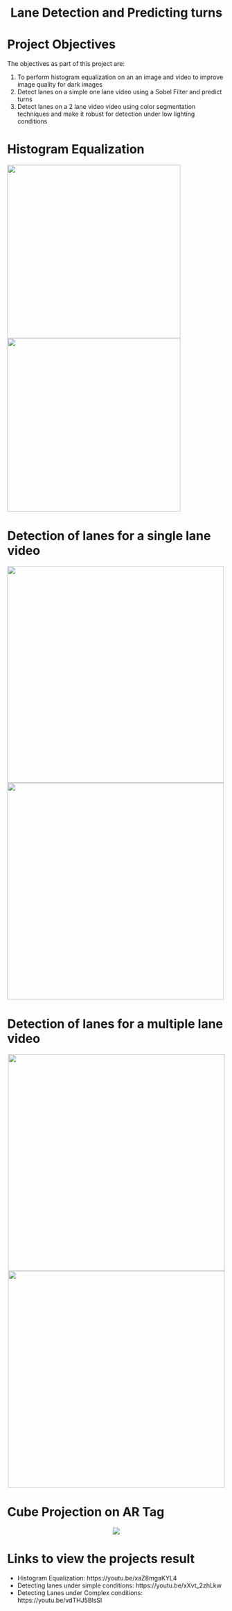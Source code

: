 <div align="center">
<h1>Lane Detection and Predicting turns</h1>
</div>

<h1>Project Objectives</h1>
The objectives as part of this project are:
<ol>
<li>To perform histogram equalization on an an image and video to improve image quality for dark images</li>
<li>Detect lanes on a simple one lane video using a Sobel Filter and predict turns</li>
<li>Detect lanes on a 2 lane video video using color segmentation techniques and make it robust for detection under low lighting conditions</li>
</ol>
  
<h1>Histogram Equalization</h1>
<p float="left">
<img src="https://github.com/jayesh68/Lane-Detection-using-OPENCV/blob/main/dark_image.png" width="400" height="400"/>
<img src="https://github.com/jayesh68/Lane-Detection-using-OPENCV/blob/main/histogram%20equalized.png" width="400" height="400"/>
</p>
  

<h1>Detection of lanes for a single lane video</h1>
<p float="left">
<img src="https://github.com/jayesh68/Lane-Detection-using-OPENCV/blob/main/vid1left.png" width="500" height="500" />
<img src="https://github.com/jayesh68/Lane-Detection-using-OPENCV/blob/main/vid1straight.png" width="500" height="500"/>
</p>

<h1>Detection of lanes for a multiple lane video</h1>
<p align="center">
<img src="https://github.com/jayesh68/Lane-Detection-using-OPENCV/blob/main/straight.png" width="500" height="500"/>
<img src="https://github.com/jayesh68/Lane-Detection-using-OPENCV/blob/main/right.png" width="500" height="500"/>
</p>

<h1>Cube Projection on AR Tag</h1>
<p align="center">
<img src="https://github.com/jayesh68/April-Tag-Detection-homography/blob/main/cube_projection.png"/>
</p>

<h1>Links to view the projects result</h1>
<ul>
<li>Histogram Equalization: https://youtu.be/xaZ8mgaKYL4</li>
<li>Detecting lanes under simple conditions: https://youtu.be/xXvt_2zhLkw</li>
<li>Detecting Lanes under Complex conditions: https://youtu.be/vdTHJ5BlsSI</li>
</ul>
